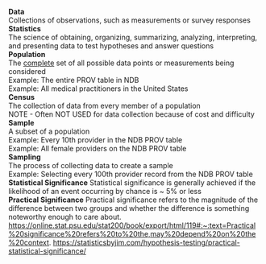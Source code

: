 **Data**  
Collections of observations, such as measurements or survey responses  
**Statistics**  
The science of obtaining, organizing, summarizing, analyzing, interpreting, and presenting data to test hypotheses and answer questions     
**Population**    
The <u>complete</u> set of all possible data points or measurements being considered  
Example: The entire PROV table in NDB  
Example: All medical practitioners in the United States  
**Census**  
The collection of data from every member of a population   
NOTE - Often NOT USED for data collection because of cost and difficulty  
**Sample**  
A subset of a population  
Example: Every 10th provider in the NDB PROV table   
Example: All female providers on the NDB PROV table  
**Sampling**  
The process of collecting data to create a sample  
Example: Selecting every 100th provider record from the NDB PROV table
**Statistical Significance**
Statistical significance is generally achieved if the likelihood of an event occurring by chance is ~ 5% or less  
**Practical Significance**
Practical significance refers to the magnitude of the difference between two groups and whether the difference is something noteworthy enough to care about.
https://online.stat.psu.edu/stat200/book/export/html/119#:~:text=Practical%20significance%20refers%20to%20the,may%20depend%20on%20the%20context.
https://statisticsbyjim.com/hypothesis-testing/practical-statistical-significance/

